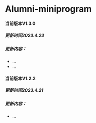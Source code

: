 # Alumni-miniprogram
#### 当前版本V1.3.0
##### 更新时间2023.4.23
##### 更新内容：
- ...
- ...
#### 当前版本V1.2.2
##### 更新时间2023.4.21
##### 更新内容：
- ...



